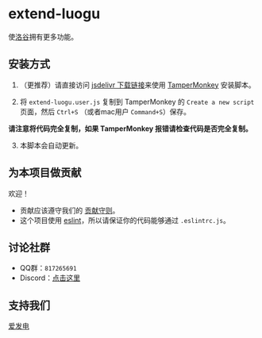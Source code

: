 # extend-luogu

使[洛谷](https://luogu.com.cn)拥有更多功能。

## 安装方式

1. （更推荐）请直接访问 [jsdelivr 下载链接](https://cdn.jsdelivr.net/gh/extend-luogu/extend-luogu/extend-luogu.user.js)来使用 [TamperMonkey](https://www.tampermonkey.net) 安装脚本。

2. 将 `extend-luogu.user.js` 复制到 TamperMonkey 的 `Create a new script` 页面，然后 `Ctrl+S` （或者mac用户 `Command+S`）保存。

**请注意将代码完全复制，如果 TamperMonkey 报错请检查代码是否完全复制。**

3. 本脚本会自动更新。

## 为本项目做贡献

欢迎！

- 贡献应该遵守我们的 [贡献守则](https://github.com/extend-luogu/ExtendLuoguGitCommitMsgStd)。
- 这个项目使用 [eslint](https://eslint.org/)，所以请保证你的代码能够通过 `.eslintrc.js`。

## 讨论社群

- QQ群：`817265691`
- Discord：[点击这里](https://discord.gg/mHsx9crXjv)

## 支持我们

[爱发电](https://afdian.net/@extend-luogu)
